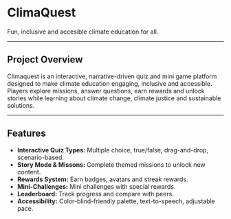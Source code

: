 # ClimaQuest

Fun, inclusive and accesible climate education for all.

---

## Project Overview

Climaquest is an interactive, narrative-driven quiz and mini game platform designed to make climate education engaging, inclusive and accessible. Players explore missions, answer questions, earn rewards and unlock stories while learning about climate change, climate justice and sustainable solutions.

---

## Features

- **Interactive Quiz Types:** Multiple choice, true/false, drag-and-drop, scenario-based.
- **Story Mode & Missons:** Complete themed missions to unlock new content.
- **Rewards System:** Earn badges, avatars and streak rewards.
- **Mini-Challenges:** Mini challenges with special rewards.
- **Leaderboard:** Track progress and compare with peers.
- **Accessibility:** Color-blind-friendly palette, text-to-speech, adjustable pace.
